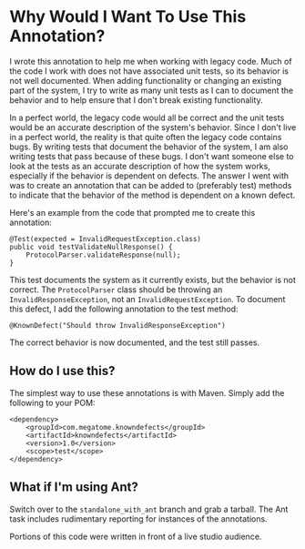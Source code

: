 # Why Would I Want To Use This Annotation?

I wrote this annotation to help me when working with legacy code. Much of the code I work with does not have associated unit tests, so its behavior is not well documented.
When adding functionality or changing an existing part of the system, I try to write as many unit tests as I can to document the behavior and to help ensure that I don't break existing functionality.

In a perfect world, the legacy code would all be correct and the unit tests would be an accurate description of the system's behavior.
Since I don't live in a perfect world, the reality is that quite often the legacy code contains bugs. By writing tests that document the behavior of the system, I am also writing tests that pass because of these bugs.
I don't want someone else to look at the tests as an accurate description of how the system works, especially if the behavior is dependent on defects.
The answer I went with was to create an annotation that can be added to (preferably test) methods to indicate that the behavior of the method is dependent on a known defect.

Here's an example from the code that prompted me to create this annotation:

    @Test(expected = InvalidRequestException.class)
    public void testValidateNullResponse() {
        ProtocolParser.validateResponse(null);
    }

This test documents the system as it currently exists, but the behavior is not correct. The `ProtocolParser` class should be throwing an `InvalidResponseException`, not an `InvalidRequestException`.
To document this defect, I add the following annotation to the test method:

`@KnownDefect("Should throw InvalidResponseException")`

The correct behavior is now documented, and the test still passes.

## How do I use this?

The simplest way to use these annotations is with Maven. Simply add the following to your POM:

    <dependency>
        <groupId>com.megatome.knowndefects</groupId>
        <artifactId>knowndefects</artifactId>
        <version>1.0</version>
        <scope>test</scope>
    </dependency>

## What if I'm using Ant?

Switch over to the `standalone_with_ant` branch and grab a tarball. The Ant task includes rudimentary reporting for instances of the annotations.

Portions of this code were written in front of a live studio audience.